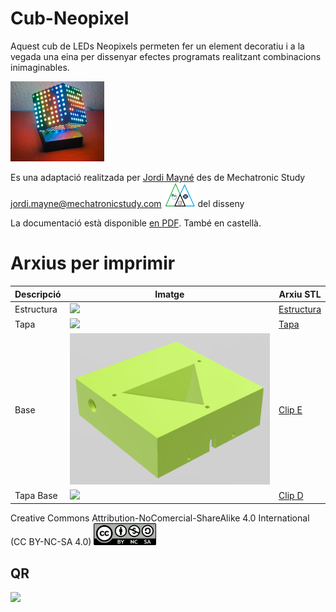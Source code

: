 # Cub-Neopixel
Aquest cub de LEDs Neopixels permeten fer un element decoratiu i a la vegada una eina per dissenyar efectes programats realitzant combinacions inimaginables.  

<img src="Imatges/Cube2.jpg" width="150" />      

Es una adaptació realitzada per [Jordi Mayné](https://github.com/maynej) des de Mechatronic Study jordi.mayne@mechatronicstudy.com <img src="Imatges/Logo3senseFons.png" width="50" />
del disseny 

La documentació està disponible [en PDF](https://github.com/maynej/Cube-Neopixel/tree/main/Doc/). També en castellà.

# Arxius per imprimir 
  
Descripció         | Imatge          | Arxiu STL    
------------- | ------------- | ------------- 
Estructura |![](Imatges/CubeBody.png) | [Estructura](STL/cube_body.stl)
Tapa |![](Imatges/Tapa.png) | [Tapa](STL/Cube_Tap2.stl)
Base |![](Imatges/Base.png) | [Clip E](STL/Cube_Base2.stl)
Tapa Base |![](Imatges/TapaBase.png) | [Clip D](STL/Cube_base_lid.stl)

Creative Commons Attribution-NoComercial-ShareAlike 4.0 International (CC BY-NC-SA 4.0)  <img src="Imatges/CC.png" width="100" />

## QR
<img src="https://www.codigos-qr.com/qr/php/qr_img.php?d=https%3A%2F%2Fgithub.com%2Fmaynej%2FUlleres-de-colors&s=6&e=m"/>
